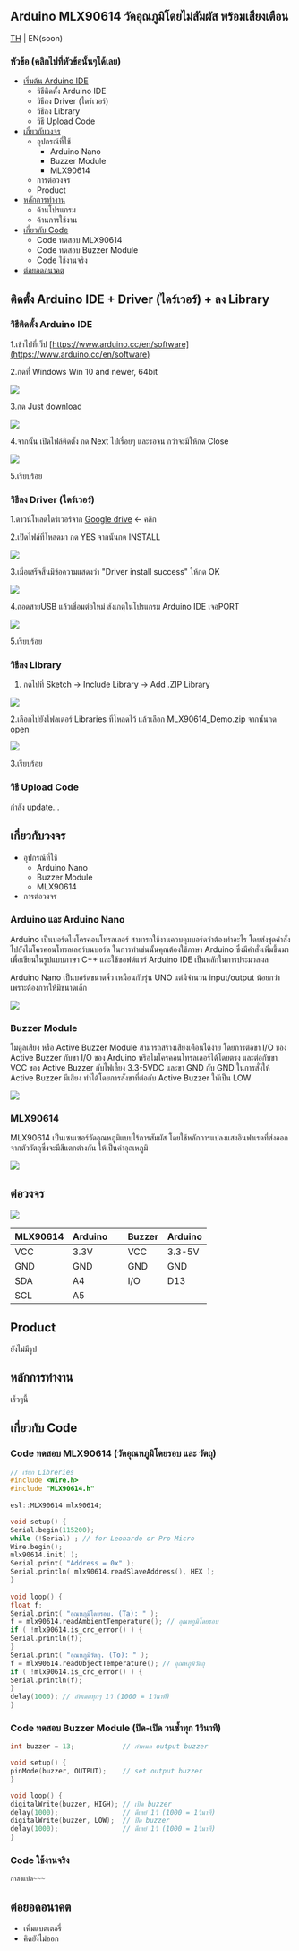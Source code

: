 ## **Arduino MLX90614 วัดอุณภูมิโดยไม่สัมผัส พร้อมเสียงเตือน**

[TH](https://github.com/Punuy/Arduino-MLX90614/blob/main/README.md) | EN(soon)

### **หัวข้อ** (คลิกไปที่หัวข้อนั้นๆได้เลย)

*   [เริ่มต้น Arduino IDE](https://github.com/Punuy/Arduino-MLX90614#ติดตั้ง-arduino-ide--driver-ไดร์เวอร์--ลง-library)
    * วิธีติดตั้ง Arduino IDE
    * วิธีลง Driver (ไดร์เวอร์)
    * วิธีลง Library
    * วิธี Upload Code
*   [เกี่ยวกับวงจร](https://github.com/Punuy/Arduino-MLX90614#เกี่ยวกับวงจร)
    * อุปกรณ์ที่ใช้
        * Arduino Nano
        * Buzzer Module
        * MLX90614
    * การต่อวงจร
    * Product
*   [หลักการทำงาน](https://github.com/Punuy/Arduino-MLX90614#หลักการทำงาน9)
    * ด้านโปรแกรม
    * ด้านการใช้งาน
*   [เกี่ยวกับ Code](https://github.com/Punuy/Arduino-MLX90614#เกี่ยวกับ-code)
    * Code ทดสอบ MLX90614
    * Code ทดสอบ Buzzer Module
    * Code ใช้งานจริง
*   [ต่อยอดอนาคต](https://github.com/Punuy/Arduino-MLX90614#ต่อยอดอนาคต)

## ติดตั้ง Arduino IDE + Driver (ไดร์เวอร์) + ลง Library

### วิธีติดตั้ง Arduino IDE

1.เข้าไปที่เว็ป [https://www.arduino.cc/en/software](https://www.arduino.cc/en/software)

2.กดที่ Windows Win 10 and newer, 64bit

![](https://33333.cdn.cke-cs.com/kSW7V9NHUXugvhoQeFaf/images/90d667866f3a394f821684cdbdeb2132181fdf621ee72879.png)

3.กด Just download

![](https://33333.cdn.cke-cs.com/kSW7V9NHUXugvhoQeFaf/images/730728756fdc57ed1fe61a4f3eb9623a32f20a949755909a.png)

4.จากนั้น เปิดไฟล์ติดตั้ง กด Next ไปเรื่อยๆ และรอจน กว่าจะมีให้กด Close

![](https://i.lnwfile.com/_/i/_webp_max/4096/4096/3o/rs/v6.webp)

5.เรียบร้อย

### วิธีลง Driver (ไดร์เวอร์)

1.ดาวน์โหลดไดร์เวอร์จาก [Google drive](https://drive.google.com/file/d/1vWQvUmr6n8rPnLbUaXrGmGED0_mcd57g/view?usp=sharing) ← คลิก

2.เปิดไฟล์ที่โหลดมา กด YES จากนั้นกด INSTALL

![](https://cq.lnwfile.com/_/cq/_raw/q5/w2/0b.jpg)

3.เมื่อเสร็จสิ้นมีข้อความแสดงว่า "Driver install success" ให้กด OK

![](https://cq.lnwfile.com/_/cq/_raw/py/dm/be.jpg)

4.ถอดสายUSB แล้วเชื่อมต่อใหม่ สังเกตุในโปรแกรม Arduino IDE เจอPORT

![](https://cq.lnwfile.com/_/cq/_raw/em/6h/7g.jpg)

5.เรียบร้อย

### วิธีลง Library

1.  กดไปที่ Sketch → Include Library → Add .ZIP Library

![](https://33333.cdn.cke-cs.com/kSW7V9NHUXugvhoQeFaf/images/b21fb3f96fd08fa8b4751f9efd8d218cad8a5317ab3863f8.png)

2.เลือกไปยังโฟลเดอร์ Libraries ที่โหลดไว้ แล้วเลือก MLX90614\_Demo.zip จากนั้นกด open

![](https://33333.cdn.cke-cs.com/kSW7V9NHUXugvhoQeFaf/images/e036ce257a0fcb856f72766092673a6ef260cb66ca6b63ee.png)

3.เรียบร้อย

### วิธี Upload Code

กำลัง update...

## เกี่ยวกับวงจร

* อุปกรณ์ที่ใช้
    * Arduino Nano
    * Buzzer Module
    * MLX90614
* การต่อวงจร

### Arduino และ Arduino Nano

Arduino เป็นบอร์ดไมโครคอนโทรลเลอร์ สามารถใช้งานควบคุมบอร์ดว่าต้องทำอะไร โดยส่งชุดคำสั่งไปยังไมโครคอนโทรลเลอร์บนบอร์ด ในการทำเช่นนั้นคุณต้องใช้ภาษา Arduino ซึ่งมีคำสั่งเพิ่มขึ้นมาเพื่อเขียนในรูปแบบภาษา C++ และใช้ซอฟต์แวร์ Arduino IDE เป็นหลักในการประมวลผล

Arduino Nano เป็นบอร์ดขนาดจิ๋ว เหมือนกับรุ่น UNO แต่มีจำนวน input/output น้อยกว่าเพราะต้องการให้มีขนาดเล็ก

![](https://33333.cdn.cke-cs.com/kSW7V9NHUXugvhoQeFaf/images/f478ac5f06dbee68f5b5225ed9a39d9c2e0b3b4435ae8f79.png)

### Buzzer Module

โมดูลเสียง หรือ Active Buzzer Module สามารถสร้างเสียงเตือนได้ง่าย โดยการต่อขา I/O ของ Active Buzzer กับขา I/O ของ Arduino หรือไมโครคอนโทรลเลอร์ได้โดยตรง และต่อกับขา VCC ของ Active Buzzer กับไฟเลี้ยง 3.3-5VDC และขา GND กับ GND ในการสั่งให้ Active Buzzer มีเสียง ทำได้โดยการสั่งขาที่ต่อกับ Active Buzzer ใหัเป็น LOW

![](https://33333.cdn.cke-cs.com/kSW7V9NHUXugvhoQeFaf/images/5e4abd36fe5c048c5108095836e5a222d03b8309be5300f4.png)

### MLX90614

MLX90614 เป็นเซนเซอร์วัดอุณหภูมิแบบไร้การสัมผัส โดยใช้หลักการแปลงแสงอินฟาเรดที่ส่งออกจากตัววัตถุซึ่งจะมีสีแตกต่างกัน ให้เป็นค่าอุณหภูมิ

![](https://33333.cdn.cke-cs.com/kSW7V9NHUXugvhoQeFaf/images/27515ac891faaec4b441c87bdc697743cf7f0ba931586026.png)


## ต่อวงจร

![](https://33333.cdn.cke-cs.com/kSW7V9NHUXugvhoQeFaf/images/6e73337bc2d1d340794b5d564cf79e002ec2281f325df3da.png)

| MLX90614 | Arduino |   | Buzzer | Arduino |
| --- | --- | --- | --- | --- |
| VCC | 3.3V |   | VCC | 3.3-5V |
| GND | GND |   | GND | GND |
| SDA | A4 |   | I/O | D13 |
| SCL | A5 |   |   |   |

## Product
ยังไม่มีรูป

## หลักการทำงาน

เร็วๆนี้


## เกี่ยวกับ Code

### Code ทดสอบ MLX90614 (วัดอุณหภูมิโดยรอบ และ วัตถุ)

```cpp
// เรียก Libreries
#include <Wire.h>
#include "MLX90614.h"
 
esl::MLX90614 mlx90614;

void setup() {
Serial.begin(115200);
while (!Serial) ; // for Leonardo or Pro Micro
Wire.begin();
mlx90614.init( );
Serial.print( "Address = 0x" );
Serial.println( mlx90614.readSlaveAddress(), HEX );
}
 
void loop() {
float f;
Serial.print( "อุณหภูมิโดยรอบ. (Ta): " );
f = mlx90614.readAmbientTemperature(); // อุณหภูมิโดยรอบ
if ( !mlx90614.is_crc_error() ) {
Serial.println(f);
}
Serial.print( "อุณหภูมิวัตถุ. (To): " );
f = mlx90614.readObjectTemperature(); // อุณหภูมิวัตถุ
if ( !mlx90614.is_crc_error() ) {
Serial.println(f);
}
delay(1000); // อัพเดตทุกๆ 1วิ (1000 = 1วินาที)
}
```

### Code ทดสอบ Buzzer Module (ปิด-เปิด วนซ้ำทุก 1วินาที)

```cpp
int buzzer = 13;            // กำหนด output buzzer

void setup() {
pinMode(buzzer, OUTPUT);    // set output buzzer
}

void loop() {
digitalWrite(buzzer, HIGH); // เปิด buzzer
delay(1000);                // ดีเลย์ 1วิ (1000 = 1วินาที)
digitalWrite(buzzer, LOW);  // ปิด buzzer
delay(1000);                // ดีเลย์ 1วิ (1000 = 1วินาที)
}
```

### Code ใช้งานจริง

```cpp
กำลังแปล~~~
```


## ต่อยอดอนาคต

*   เพิ่มแบตเตอรี่
*   คิดยังไม่ออก
